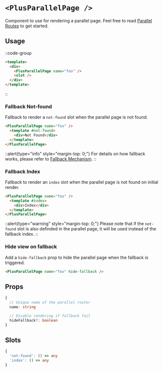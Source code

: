 # `<PlusParallelPage />`

Component to use for rendering a parallel page. Feel free to read [Parallel Routes](/routing/parallel-routes) to get started.

## Usage

::code-group
```html [layouts/default.vue]{3}
<template>
  <div>
    <PlusParallelPage name="foo" />
    <slot />
  </div>
</template>
```
::

### Fallback Not-found

Fallback to render a `not-found` slot when the parallel page is not found.

```html {2-4}
<PlusParallelPage name="foo" />
  <template #not-found>
    <div>Not Found</div>
  </template>
</PlusParallelPage>
```

::alert{type="info" style="margin-top: 0;"}
For details on how fallback works, please refer to [Fallback Mechanism](/routing/parallel-routes#fallback-mechanism).
::

### Fallback Index

Fallback to render an `index` slot when the parallel page is not found on initial render.

```html {2-4}
<PlusParallelPage name="foo" />
  <template #index>
    <div>Index</div>
  </template>
</PlusParallelPage>
```

::alert{type="warning" style="margin-top: 0;"}
Please note that if the `not-found` slot is also definded in the parallel page, it will be used instead of the fallback index.
::

### Hide view on fallback

Add a `hide-fallback` prop to hide the parallel page when the fallback is triggered.

```html
<PlusParallelPage name="foo" hide-fallback />
```

## Props

```ts
{
  // Unique name of the parallel router
  name: string

  // Disable rendering if fallback fail
  hideFallback?: boolean
}
```

## Slots

```ts
{
  'not-found': () => any
  'index': () => any
}
```
